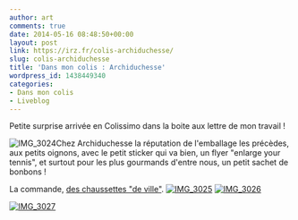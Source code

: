 ```yaml
---
author: art
comments: true
date: 2014-05-16 08:48:50+00:00
layout: post
link: https://irz.fr/colis-archiduchesse/
slug: colis-archiduchesse
title: 'Dans mon colis : Archiduchesse'
wordpress_id: 1438449340
categories:
- Dans mon colis
- Liveblog
---
```


Petite surprise arrivée en Colissimo dans la boite aux lettre de mon travail !

![IMG_3024](https://static.irz.fr/2014/05/IMG_3024-640x480.jpg)Chez Archiduchesse la réputation de l'emballage les précèdes, aux petits oignons, avec le petit sticker qui va bien, un flyer "enlarge your tennis", et surtout pour les plus gourmands d'entre nous, un petit sachet de bonbons !

La commande, [des chaussettes "de ville"](http://www.archiduchesse.com/fr/chaussettes-de-ville/243-noir-reglisse.html?gf=4388).
[
](https://irz.fr/recherche?q=img_3024) [![IMG_3025](https://static.irz.fr/2014/05/IMG_3025-640x480.jpg)](https://irz.fr/recherche?q=img_3025) [![IMG_3026](https://static.irz.fr/2014/05/IMG_3026-640x480.jpg)](https://irz.fr/recherche?q=img_3026)

[![IMG_3027](https://static.irz.fr/2014/05/IMG_3027-e1400230020484-640x853.jpg)](https://irz.fr/recherche?q=img_3027)
